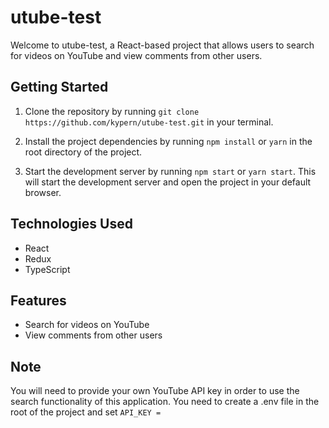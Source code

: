 # utube-test

Welcome to utube-test, a React-based project that allows users to search for videos on YouTube and view comments from other users.

## Getting Started

1. Clone the repository by running `git clone https://github.com/kypern/utube-test.git` in your terminal.

2. Install the project dependencies by running `npm install` or `yarn` in the root directory of the project.

3. Start the development server by running `npm start` or `yarn start`. This will start the development server and open the project in your default browser.

## Technologies Used

- React
- Redux
- TypeScript

## Features

- Search for videos on YouTube
- View comments from other users

## Note

You will need to provide your own YouTube API key in order to use the search functionality of this application.
You need to create a .env file in the root of the project and set `API_KEY = `
